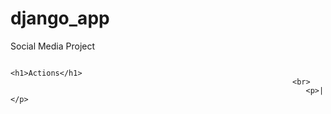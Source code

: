 # django_app
Social Media Project

                                                                   <h1>Actions</h1>
                                                                   <br>
                                                                      <p>|</p>
